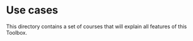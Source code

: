# Use cases

This directory contains a set of courses that will explain all features of this Toolbox.
